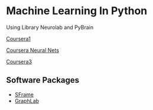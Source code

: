 # Machine Learning In Python
Using Library Neurolab and PyBrain

[Coursera1](https://www.coursera.org/learn/ml-foundations/home/welcome)

[Coursera Neural Nets](https://www.coursera.org/course/neuralnets)

[Coursera3]()

## Software Packages

* [SFrame](https://dato.com/learn/gallery/notebooks/introduction_to_sframes.html)
* [GraphLab](https://www.google.com/url?sa=t&rct=j&q=&esrc=s&source=web&cd=1&cad=rja&uact=8&ved=0ahUKEwjY0b7Ln8jLAhWOCo4KHRH8CB8QFggdMAA&url=https%3A%2F%2Fdato.com%2Fproducts%2Fcreate%2F&usg=AFQjCNHhYtH0h5-_JJy-sM0dk3IN6xEmpA&sig2=EeYVCDVDpMyAfuZAm0AGSg)
